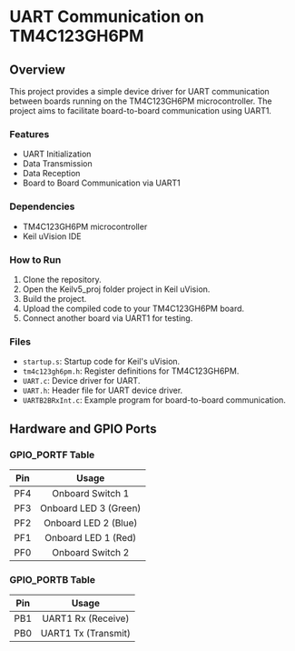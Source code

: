 
# UART Communication on TM4C123GH6PM

## Overview

This project provides a simple device driver for UART communication between boards running on the TM4C123GH6PM microcontroller. The project aims to facilitate board-to-board communication using UART1.

### Features

- UART Initialization
- Data Transmission
- Data Reception
- Board to Board Communication via UART1

### Dependencies

- TM4C123GH6PM microcontroller
- Keil uVision IDE

### How to Run

1. Clone the repository.
2. Open the Keilv5_proj folder project in Keil uVision.
3. Build the project.
4. Upload the compiled code to your TM4C123GH6PM board.
5. Connect another board via UART1 for testing.

### Files

- `startup.s`: Startup code for Keil's uVision.
- `tm4c123gh6pm.h`: Register definitions for TM4C123GH6PM.
- `UART.c`: Device driver for UART.
- `UART.h`: Header file for UART device driver.
- `UARTB2BRxInt.c`: Example program for board-to-board communication.

## Hardware and GPIO Ports

### GPIO_PORTF Table

| Pin  | Usage                     |
|:----:|:-------------------------:|
| PF4  | Onboard Switch 1          |
| PF3  | Onboard LED 3 (Green)     |
| PF2  | Onboard LED 2 (Blue)      |
| PF1  | Onboard LED 1 (Red)       |
| PF0  | Onboard Switch 2          |

### GPIO_PORTB Table
| Pin  | Usage                     |
|:----:|:-------------------------:|
| PB1  | UART1 Rx (Receive)        |
| PB0  | UART1 Tx (Transmit)       |
